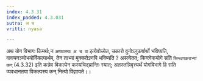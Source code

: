```yaml
---
index: 4.3.31
index_padded: 4.3.031
sutra: अ च
vritti: nyasa

---
```

अथ योग विभागः किमर्थः,न `अमावास्या अ च वा` इत्येवोच्येत, चकारो वुनोऽनुकर्षार्थो भविष्यति, वावचनञ्चोभयोर्विकल्पार्थम्, तेन ताभ्यां मुक्कतेऽणपि भविष्यति ? अस्त्येतत्; किन्त्वेकयोगे सति `सिन्ध्वपकराभ्यां कन्` (4.3.32) इति कन्नेव विकल्पेन कस्यचिद्भ्रान्तिः स्यात्; अतस्तन्निवृत्त्यर्थं योगविभागे हि सति व्यवधानतया विकल्पस्य कन् नित्यो विज्ञायते।।